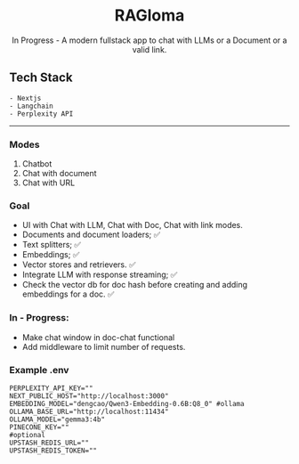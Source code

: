 <center>
 <h1>RAGloma</h1>
 <p>In Progress - A modern fullstack app to chat with LLMs or a Document or a valid link.</p>
</center>

## Tech Stack

```
- Nextjs
- Langchain
- Perplexity API
```

--- 
### Modes
1) Chatbot
2) Chat with document
3) Chat with URL

### Goal

- UI with Chat with LLM, Chat with Doc, Chat with link modes.
- Documents and document loaders; ✅
- Text splitters; ✅
- Embeddings; ✅
- Vector stores and retrievers. ✅
- Integrate LLM with response streaming; ✅
- Check the vector db for doc hash before creating and adding embeddings for a doc. ✅ 

### In - Progress: 
- Make chat window in doc-chat functional
- Add middleware to limit number of requests.


### Example .env

```shell
PERPLEXITY_API_KEY=""
NEXT_PUBLIC_HOST="http://localhost:3000"
EMBEDDING_MODEL="dengcao/Qwen3-Embedding-0.6B:Q8_0" #ollama 
OLLAMA_BASE_URL="http://localhost:11434"
OLLAMA_MODEL="gemma3:4b"
PINECONE_KEY=""
#optional
UPSTASH_REDIS_URL="" 
UPSTASH_REDIS_TOKEN=""
```
